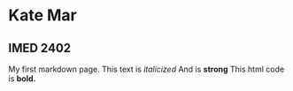 # Kate Mar
## IMED 2402
My first markdown page. This text is *italicized* And is **strong**
This html code is **bold.**
